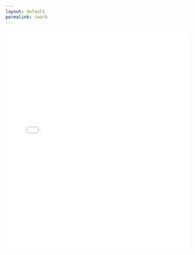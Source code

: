 ```yaml
---
layout: default
permalink: /work
---
```


<embed src="assets/pdfs/cv_eng.pdf" type="application/pdf" width="100%" height="600px" />
